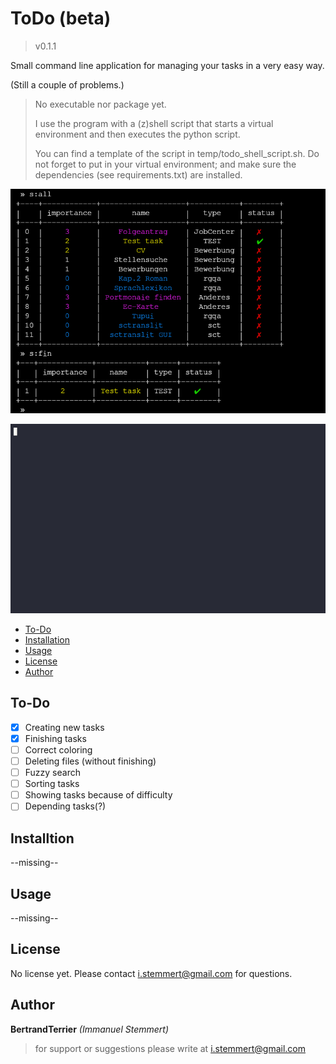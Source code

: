 # ToDo (beta)

> v0.1.1  

Small command line application for managing your tasks in a very easy way.

(Still a couple of problems.)

> No executable nor package yet. 
> 
> I use the program with a (z)shell script that starts a virtual environment and then executes the python script.
>
> You can find a template of the script in temp/todo_shell_script.sh.
> Do not forget to put in your virtual environment; and make sure the dependencies (see requirements.txt) are installed. 

![Static Example B](assets/2024-08-04_23-05.png)

![Example GIF (Without colors)](assets/todo_example.gif)

- [To-Do](#to-do)
- [Installation](#installation)
- [Usage](#usage)
- [License](#license)
- [Author](#author)

## To-Do

- [x] Creating new tasks
- [x] Finishing tasks
- [ ] Correct coloring
- [ ] Deleting files (without finishing)
- [ ] Fuzzy search
- [ ] Sorting tasks
- [ ] Showing tasks because of difficulty
- [ ] Depending tasks(?)

## Installtion

--missing--

## Usage

--missing--

## License

No license yet. Please contact i.stemmert@gmail.com for questions.

## Author

__BertrandTerrier__ *(Immanuel Stemmert)*

> for support or suggestions please write at i.stemmert@gmail.com
